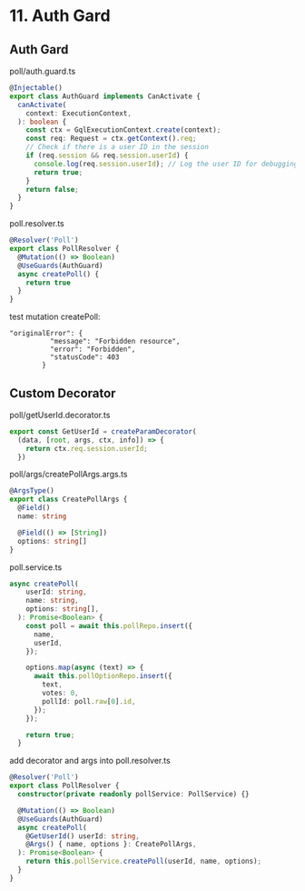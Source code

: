 # 11. Auth Gard

## Auth Gard
poll/auth.guard.ts
```typescript
@Injectable()
export class AuthGuard implements CanActivate {
  canActivate(
    context: ExecutionContext,
  ): boolean {
    const ctx = GqlExecutionContext.create(context);
    const req: Request = ctx.getContext().req;
    // Check if there is a user ID in the session
    if (req.session && req.session.userId) {
      console.log(req.session.userId); // Log the user ID for debugging
      return true;
    }
    return false;
  }
}
```
poll.resolver.ts
```typescript
@Resolver('Poll')
export class PollResolver {
  @Mutation(() => Boolean) 
  @UseGuards(AuthGuard)
  async createPoll() {
    return true
  }
}
```

test mutation createPoll:
```
"originalError": {
          "message": "Forbidden resource",
          "error": "Forbidden",
          "statusCode": 403
        }
```

## Custom Decorator
poll/getUserId.decorator.ts
```typescript
export const GetUserId = createParamDecorator(
  (data, [root, args, ctx, info]) => {
    return ctx.req.session.userId;
  })

```

poll/args/createPollArgs.args.ts
```typescript
@ArgsType()
export class CreatePollArgs {
  @Field()
  name: string

  @Field(() => [String])
  options: string[]
}
```
poll.service.ts

```typescript
async createPoll(
    userId: string,
    name: string,
    options: string[],
  ): Promise<Boolean> {
    const poll = await this.pollRepo.insert({
      name,
      userId,
    });

    options.map(async (text) => {
      await this.pollOptionRepo.insert({
        text,
        votes: 0,
        pollId: poll.raw[0].id,
      });
    });

    return true;
  }
```

add decorator and args into poll.resolver.ts

```typescript
@Resolver('Poll')
export class PollResolver {
  constructor(private readonly pollService: PollService) {}

  @Mutation(() => Boolean)
  @UseGuards(AuthGuard)
  async createPoll(
    @GetUserId() userId: string,
    @Args() { name, options }: CreatePollArgs,
  ): Promise<Boolean> {
    return this.pollService.createPoll(userId, name, options);
  }
}
```

